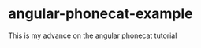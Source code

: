 angular-phonecat-example
========================

This is my advance on the angular phonecat tutorial
